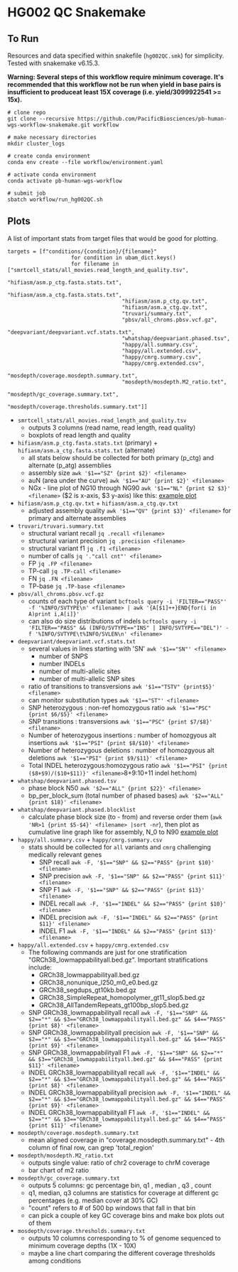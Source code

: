 # HG002 QC Snakemake

## To Run

Resources and data specified within snakefile (`hg002QC.smk`) for simplicity. Tested with snakemake v6.15.3.

**Warning: Several steps of this workflow require minimum coverage. It's recommended that this workflow not be run when yield in base pairs is insufficient to produceat least 15X coverage (i.e. yield/3099922541 >= 15x).**

```text
# clone repo
git clone --recursive https://github.com/PacificBiosciences/pb-human-wgs-workflow-snakemake.git workflow

# make necessary directories
mkdir cluster_logs

# create conda environment
conda env create --file workflow/environment.yaml

# activate conda environment
conda activate pb-human-wgs-workflow

# submit job
sbatch workflow/run_hg002QC.sh
```

## Plots

A list of important stats from target files that would be good for plotting.

```text
targets = [f"conditions/{condition}/{filename}"
                    for condition in ubam_dict.keys()
                    for filename in ["smrtcell_stats/all_movies.read_length_and_quality.tsv",
                                    "hifiasm/asm.p_ctg.fasta.stats.txt",
                                    "hifiasm/asm.a_ctg.fasta.stats.txt",
                                    "hifiasm/asm.p_ctg.qv.txt",
                                    "hifiasm/asm.a_ctg.qv.txt",
                                    "truvari/summary.txt",
                                    "pbsv/all_chroms.pbsv.vcf.gz",
                                    "deepvariant/deepvariant.vcf.stats.txt",
                                    "whatshap/deepvariant.phased.tsv",
                                    "happy/all.summary.csv",
                                    "happy/all.extended.csv",
                                    "happy/cmrg.summary.csv",
                                    "happy/cmrg.extended.csv",
                                    "mosdepth/coverage.mosdepth.summary.txt",
                                    "mosdepth/mosdepth.M2_ratio.txt",
                                    "mosdepth/gc_coverage.summary.txt",
                                    "mosdepth/coverage.thresholds.summary.txt"]]
```

- `smrtcell_stats/all_movies.read_length_and_quality.tsv`
  - outputs 3 columns (read name, read length, read quality)
  - boxplots of read length and quality
- `hifiasm/asm.p_ctg.fasta.stats.txt` (primary) + `hifiasm/asm.a_ctg.fasta.stats.txt` (alternate)
  - all stats below should be collected for both primary (p_ctg) and alternate (p_atg) assemblies
  - assembly size `awk '$1=="SZ" {print $2}' <filename>`
  - auN (area under the curve) `awk '$1=="AU" {print $2}' <filename>`
  - NGx - line plot of NG10 through NG90 `awk '$1=="NL" {print $2 $3}' <filename>` ($2 is x-axis, $3 y-axis) like this: [example plot](http://lh3.github.io/2020/04/08/a-new-metric-on-assembly-contiguity)
- `hifiasm/asm.p_ctg.qv.txt` + `hifiasm/asm.a_ctg.qv.txt`
  - adjusted assembly quality `awk '$1=="QV" {print $3}' <filename>` for primary and alternate assemblies
- `truvari/truvari.summary.txt`
  - structural variant recall `jq .recall <filename>`
  - structural variant precision `jq .precision <filename>`
  - structural variant f1 `jq .f1 <filename>`
  - number of calls `jq '."call cnt"' <filename>`
  - FP `jq .FP <filename>`
  - TP-call `jq .TP-call <filename>`
  - FN `jq .FN <filename>`
  - TP-base `jq .TP-base <filename>`
- `pbsv/all_chroms.pbsv.vcf.gz`
  - counts of each type of variant `bcftools query -i 'FILTER=="PASS"' -f '%INFO/SVTYPE\n' <filename> | awk '{A[$1]++}END{for(i in A)print i,A[i]}'`
  - can also do size distributions of indels `bcftools query -i 'FILTER=="PASS" && (INFO/SVTYPE=="INS" | INFO/SVTYPE=="DEL")' -f '%INFO/SVTYPE\t%INFO/SVLEN\n' <filename>`
- `deepvariant/deepvariant.vcf.stats.txt`
  - several values in lines starting with 'SN' `awk '$1=="SN"' <filename>`
    - number of SNPS
    - number INDELs
    - number of multi-allelic sites
    - number of multi-allelic SNP sites
  - ratio of transitions to transversions `awk '$1=="TSTV" {print$5}' <filename>`
  - can monitor substitution types `awk '$1=="ST"' <filename>`
  - SNP heterozygous : non-ref homozygous ratio `awk '$1=="PSC" {print $6/$5}' <filename>`
  - SNP transitions : transversions `awk '$1=="PSC" {print $7/$8}' <filename>`
  - Number of heterozygous insertions : number of homozgyous alt insertions `awk '$1=="PSI" {print $8/$10}' <filename>`
  - Number of heterozygous deletions : number of homozgyous alt deletions `awk '$1=="PSI" {print $9/$11}' <filename>`
  - Total INDEL heterozygous:homozygous ratio `awk '$1=="PSI" {print ($8+$9)/($10+$11)}' <filename>`8+9:10+11 indel het:hom)
- `whatshap/deepvariant.phased.tsv`
  - phase block N50 `awk '$2=="ALL" {print $22}' <filename>`
  - bp_per_block_sum (total number of phased bases) `awk '$2=="ALL" {print $18}' <filename>`
- `whatshap/deepvariant.phased.blocklist`
  - calculate phase block size (to - from) and reverse order them (`awk 'NR>1 {print $5-$4}' <filename> |sort -nr`), then plot as cumulative line graph like for assembly, N_0 to N90 [example plot](http://lh3.github.io/2020/04/08/a-new-metric-on-assembly-contiguity)
- `happy/all.summary.csv` + `happy/cmrg.summary.csv`
  - stats should be collected for `all` variants and `cmrg` challenging medically relevant genes
    - SNP recall `awk -F, '$1=="SNP" && $2=="PASS" {print $10}' <filename>`
    - SNP precision `awk -F, '$1=="SNP" && $2=="PASS" {print $11}' <filename>`
    - SNP F1 `awk -F, '$1=="SNP" && $2=="PASS" {print $13}' <filename>`
    - INDEL recall `awk -F, '$1=="INDEL" && $2=="PASS" {print $10}' <filename>`
    - INDEL precision `awk -F, '$1=="INDEL" && $2=="PASS" {print $11}' <filename>`
    - INDEL F1 `awk -F, '$1=="INDEL" && $2=="PASS" {print $13}' <filename>`
- `happy/all.extended.csv` + `happy/cmrg.extended.csv`
  - The following commands are just for one stratification "GRCh38_lowmappabilityall.bed.gz". Important stratifications include:
    - GRCh38_lowmappabilityall.bed.gz
    - GRCh38_nonunique_l250_m0_e0.bed.gz
    - GRCh38_segdups_gt10kb.bed.gz
    - GRCh38_SimpleRepeat_homopolymer_gt11_slop5.bed.gz
    - GRCh38_AllTandemRepeats_gt100bp_slop5.bed.gz
  - SNP GRCh38_lowmappabilityall recall `awk -F, '$1=="SNP" && $2=="*" && $3=="GRCh38_lowmappabilityall.bed.gz" && $4=="PASS" {print $8}' <filename>`
  - SNP GRCh38_lowmappabilityall precision `awk -F, '$1=="SNP" && $2=="*" && $3=="GRCh38_lowmappabilityall.bed.gz" && $4=="PASS" {print $9}' <filename>`
  - SNP GRCh38_lowmappabilityall F1 `awk -F, '$1=="SNP" && $2=="*" && $3=="GRCh38_lowmappabilityall.bed.gz" && $4=="PASS" {print $11}' <filename>` 
  - INDEL GRCh38_lowmappabilityall recall `awk -F, '$1=="INDEL" && $2=="*" && $3=="GRCh38_lowmappabilityall.bed.gz" && $4=="PASS" {print $8}' <filename>`
  - INDEL GRCh38_lowmappabilityall precision `awk -F, '$1=="INDEL" && $2=="*" && $3=="GRCh38_lowmappabilityall.bed.gz" && $4=="PASS" {print $9}' <filename>`
  - INDEL GRCh38_lowmappabilityall F1 `awk -F, '$1=="INDEL" && $2=="*" && $3=="GRCh38_lowmappabilityall.bed.gz" && $4=="PASS" {print $11}' <filename>`
- `mosdepth/coverage.mosdepth.summary.txt`
  - mean aligned coverage in "coverage.mosdepth.summary.txt" - 4th column of final row, can grep 'total_region'
- `mosdepth/mosdepth.M2_ratio.txt`
  - outputs single value: ratio of chr2 coverage to chrM coverage
  - bar chart of m2 ratio
- `mosdepth/gc_coverage.summary.txt`
  - outputs 5 columns: gc percentage bin, q1 , median , q3 , count
  - q1, median, q3 columns are statistics for coverage at different gc percentages (e.g. median cover at 30% GC)
  - "count" refers to # of 500 bp windows that fall in that bin
  - can pick a couple of key GC coverage bins and make box plots out of them
- `mosdepth/coverage.thresholds.summary.txt`
  - outputs 10 columns corresponding to % of genome sequenced to minimum coverage depths (1X - 10X)
  - maybe a line chart comparing the different coverage thresholds among conditions

